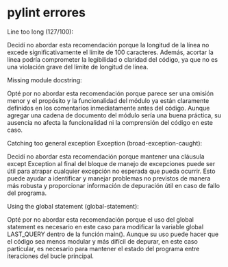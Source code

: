 # pylint errores
Line too long (127/100):

Decidí no abordar esta recomendación porque la longitud de la línea no excede significativamente el límite de 100 caracteres. Además, acortar la línea podría comprometer la legibilidad o claridad del código, ya que no es una violación grave del límite de longitud de línea.

Missing module docstring:

Opté por no abordar esta recomendación porque parece ser una omisión menor y el propósito y la funcionalidad del módulo ya están claramente definidos en los comentarios inmediatamente antes del código. Aunque agregar una cadena de documento del módulo sería una buena práctica, su ausencia no afecta la funcionalidad ni la comprensión del código en este caso.

Catching too general exception Exception (broad-exception-caught):

Decidí no abordar esta recomendación porque mantener una cláusula except Exception al final del bloque de manejo de excepciones puede ser útil para atrapar cualquier excepción no esperada que pueda ocurrir. Esto puede ayudar a identificar y manejar problemas no previstos de manera más robusta y proporcionar información de depuración útil en caso de fallo del programa.

Using the global statement (global-statement):

Opté por no abordar esta recomendación porque el uso del global statement es necesario en este caso para modificar la variable global LAST_QUERY dentro de la función main(). Aunque su uso puede hacer que el código sea menos modular y más difícil de depurar, en este caso particular, es necesario para mantener el estado del programa entre iteraciones del bucle principal.